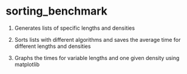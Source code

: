 # sorting_benchmark

1. Generates lists of specific lengths and densities

2. Sorts lists with different algorithms and saves the average time for different lengths and densities

3. Graphs the times for variable lengths and one given density using matplotlib

